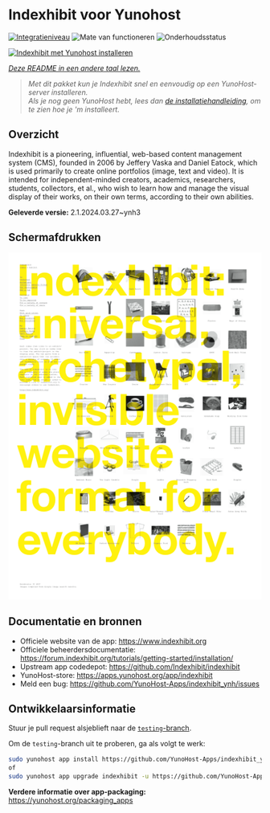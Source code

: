 <!--
NB: Deze README is automatisch gegenereerd door <https://github.com/YunoHost/apps/tree/master/tools/readme_generator>
Hij mag NIET handmatig aangepast worden.
-->

# Indexhibit voor Yunohost

[![Integratieniveau](https://apps.yunohost.org/badge/integration/indexhibit)](https://ci-apps.yunohost.org/ci/apps/indexhibit/)
![Mate van functioneren](https://apps.yunohost.org/badge/state/indexhibit)
![Onderhoudsstatus](https://apps.yunohost.org/badge/maintained/indexhibit)

[![Indexhibit met Yunohost installeren](https://install-app.yunohost.org/install-with-yunohost.svg)](https://install-app.yunohost.org/?app=indexhibit)

*[Deze README in een andere taal lezen.](./ALL_README.md)*

> *Met dit pakket kun je Indexhibit snel en eenvoudig op een YunoHost-server installeren.*  
> *Als je nog geen YunoHost hebt, lees dan [de installatiehandleiding](https://yunohost.org/install), om te zien hoe je 'm installeert.*

## Overzicht

Indexhibit is a pioneering, influential, web-based content management system (CMS), founded in 2006 by Jeffery Vaska and Daniel Eatock, which is used primarily to create online portfolios (image, text and video).
It is intended for independent-minded creators, academics, researchers, students, collectors, et al., who wish to learn how and manage the visual display of their works, on their own terms, according to their own abilities.


**Geleverde versie:** 2.1.2024.03.27~ynh3

## Schermafdrukken

![Schermafdrukken van Indexhibit](./doc/screenshots/146_indexhibit.png)

## Documentatie en bronnen

- Officiele website van de app: <https://www.indexhibit.org>
- Officiele beheerdersdocumentatie: <https://forum.indexhibit.org/tutorials/getting-started/installation/>
- Upstream app codedepot: <https://github.com/Indexhibit/indexhibit>
- YunoHost-store: <https://apps.yunohost.org/app/indexhibit>
- Meld een bug: <https://github.com/YunoHost-Apps/indexhibit_ynh/issues>

## Ontwikkelaarsinformatie

Stuur je pull request alsjeblieft naar de [`testing`-branch](https://github.com/YunoHost-Apps/indexhibit_ynh/tree/testing).

Om de `testing`-branch uit te proberen, ga als volgt te werk:

```bash
sudo yunohost app install https://github.com/YunoHost-Apps/indexhibit_ynh/tree/testing --debug
of
sudo yunohost app upgrade indexhibit -u https://github.com/YunoHost-Apps/indexhibit_ynh/tree/testing --debug
```

**Verdere informatie over app-packaging:** <https://yunohost.org/packaging_apps>
